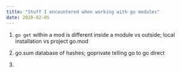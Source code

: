```yaml
---
title: "Stuff I encountered when working with go modules"
date: 2020-02-05
---
```


1. `go get` within a mod is different inside a module vs outside; local installation vs project go.mod 

2. go.sum database of hashes; goprivate telling go to go direct

3. 
